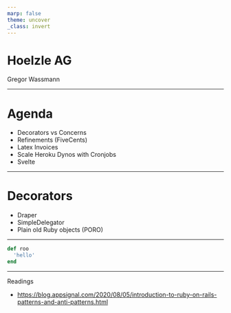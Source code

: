 ```yaml
---
marp: false
theme: uncover
_class: invert
---
```


# Hoelzle AG
Gregor Wassmann

---

# Agenda

- Decorators vs Concerns
- Refinements (FiveCents)
- Latex Invoices
- Scale Heroku Dynos with Cronjobs
- Svelte

---

# Decorators

- Draper
- SimpleDelegator
- Plain old Ruby objects (PORO)

---

```ruby
def roo
  'hello'
end
```
---

Readings

- https://blog.appsignal.com/2020/08/05/introduction-to-ruby-on-rails-patterns-and-anti-patterns.html

